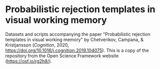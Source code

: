 # Probabilistic rejection templates in visual working memory

Datasets and scripts accompanying the paper "Probabilistic rejection templates in visual working memory" by Chetverikov, Campana, & Kristjansson (_Cognition_, 2020, https://doi.org/10.1016/j.cognition.2019.104075). This is a copy of the repository from the Open Science Framework website (https://osf.io/rg2h8/). 

